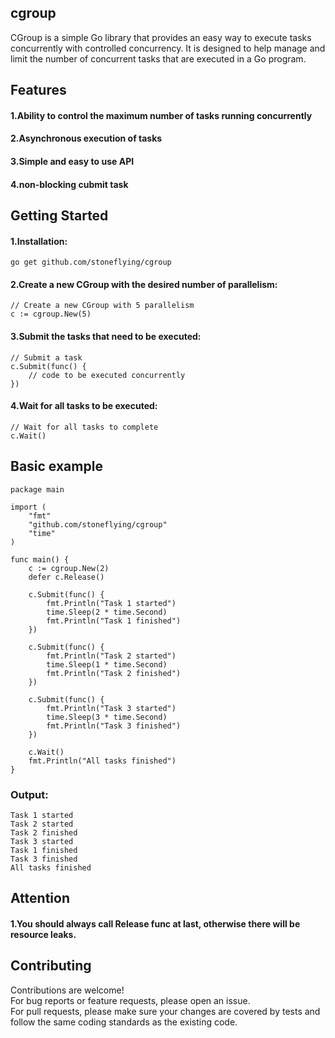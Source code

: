 ## cgroup
CGroup is a simple Go library that provides an easy way to execute tasks concurrently with controlled concurrency. It is designed to help manage and limit the number of concurrent tasks that are executed in a Go program.

## Features
#### 1.Ability to control the maximum number of tasks running concurrently
#### 2.Asynchronous execution of tasks
#### 3.Simple and easy to use API
#### 4.non-blocking cubmit task

## Getting Started
#### 1.Installation:
```
go get github.com/stoneflying/cgroup
```

#### 2.Create a new CGroup with the desired number of parallelism:
```
// Create a new CGroup with 5 parallelism
c := cgroup.New(5)
```

#### 3.Submit the tasks that need to be executed:
```
// Submit a task
c.Submit(func() {
    // code to be executed concurrently
})
```

#### 4.Wait for all tasks to be executed:
```
// Wait for all tasks to complete
c.Wait()
```

## Basic example
```
package main

import (
	"fmt"
	"github.com/stoneflying/cgroup"
	"time"
)

func main() {
	c := cgroup.New(2)
	defer c.Release()
	
	c.Submit(func() {
		fmt.Println("Task 1 started")
		time.Sleep(2 * time.Second)
		fmt.Println("Task 1 finished")
	})

	c.Submit(func() {
		fmt.Println("Task 2 started")
		time.Sleep(1 * time.Second)
		fmt.Println("Task 2 finished")
	})

	c.Submit(func() {
		fmt.Println("Task 3 started")
		time.Sleep(3 * time.Second)
		fmt.Println("Task 3 finished")
	})

	c.Wait()
	fmt.Println("All tasks finished")
}
```

### Output:
```
Task 1 started
Task 2 started
Task 2 finished
Task 3 started
Task 1 finished
Task 3 finished
All tasks finished
```

## Attention
#### 1.You should always call Release func at last, otherwise there will be resource leaks.

## Contributing
Contributions are welcome!   
For bug reports or feature requests, please open an issue.   
For pull requests, please make sure your changes are covered by tests and 
follow the same coding standards as the existing code.

